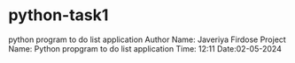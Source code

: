 # python-task1
python program to do list application
Author Name: Javeriya Firdose
Project Name: Python propgram to do list application
Time: 12:11
Date:02-05-2024

